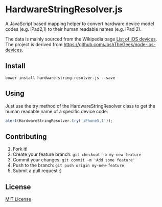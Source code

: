 # HardwareStringResolver.js

A JavaScript based mapping helper to convert hardware device model codes (e.g. iPad2,1) to their human readable names
(e.g. iPad 2).

The data is mainly sourced from the Wikipedia page [List of iOS devices](https://en.wikipedia.org/wiki/List_of_iOS_devices).
The project is derived from https://github.com/JoshTheGeek/node-ios-devices.

## Install
```
bower install hardware-string-resolver-js --save
```

## Using

Just use the try method of the HardwareStringResolver class to get the human readable name of a specific device code:

```javascript
alert(HardwareStringResolver.try('iPhone5,1'));
```

## Contributing

1. Fork it!
2. Create your feature branch: `git checkout -b my-new-feature`
3. Commit your changes: `git commit -m 'Add some feature'`
4. Push to the branch: `git push origin my-new-feature`
5. Submit a pull request :)

## License

[MIT License](https://github.com/lukehaas/css-loaders/blob/step2/LICENSE)
